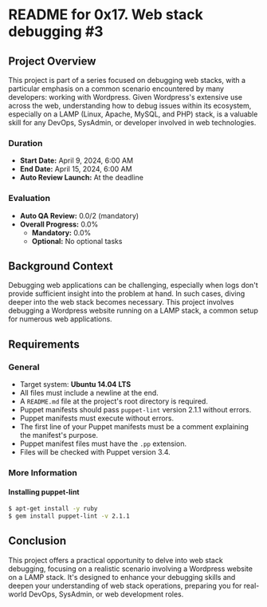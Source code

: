 # README for 0x17. Web stack debugging #3

## Project Overview

This project is part of a series focused on debugging web stacks, with a particular emphasis on a common scenario encountered by many developers: working with Wordpress. Given Wordpress's extensive use across the web, understanding how to debug issues within its ecosystem, especially on a LAMP (Linux, Apache, MySQL, and PHP) stack, is a valuable skill for any DevOps, SysAdmin, or developer involved in web technologies.

### Duration

- **Start Date:** April 9, 2024, 6:00 AM
- **End Date:** April 15, 2024, 6:00 AM
- **Auto Review Launch:** At the deadline

### Evaluation

- **Auto QA Review:** 0.0/2 (mandatory)
- **Overall Progress:** 0.0%
  - **Mandatory:** 0.0%
  - **Optional:** No optional tasks

## Background Context

Debugging web applications can be challenging, especially when logs don't provide sufficient insight into the problem at hand. In such cases, diving deeper into the web stack becomes necessary. This project involves debugging a Wordpress website running on a LAMP stack, a common setup for numerous web applications.

## Requirements

### General

- Target system: **Ubuntu 14.04 LTS**
- All files must include a newline at the end.
- A `README.md` file at the project's root directory is required.
- Puppet manifests should pass `puppet-lint` version 2.1.1 without errors.
- Puppet manifests must execute without errors.
- The first line of your Puppet manifests must be a comment explaining the manifest's purpose.
- Puppet manifest files must have the `.pp` extension.
- Files will be checked with Puppet version 3.4.

### More Information

#### Installing puppet-lint

```bash
$ apt-get install -y ruby
$ gem install puppet-lint -v 2.1.1
```

## Conclusion

This project offers a practical opportunity to delve into web stack debugging, focusing on a realistic scenario involving a Wordpress website on a LAMP stack. It's designed to enhance your debugging skills and deepen your understanding of web stack operations, preparing you for real-world DevOps, SysAdmin, or web development roles.

